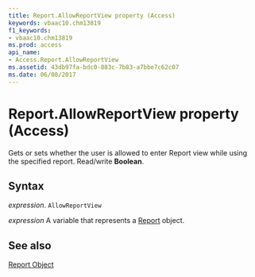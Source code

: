 ```yaml
---
title: Report.AllowReportView property (Access)
keywords: vbaac10.chm13819
f1_keywords:
- vbaac10.chm13819
ms.prod: access
api_name:
- Access.Report.AllowReportView
ms.assetid: 43db97fa-bdc0-883c-7b83-a7bbe7c62c07
ms.date: 06/08/2017
---
```



# Report.AllowReportView property (Access)

Gets or sets whether the user is allowed to enter Report view while using the specified report. Read/write  **Boolean**.


## Syntax

_expression_. `AllowReportView`

_expression_ A variable that represents a [Report](Access.Report.md) object.


## See also


[Report Object](Access.Report.md)

